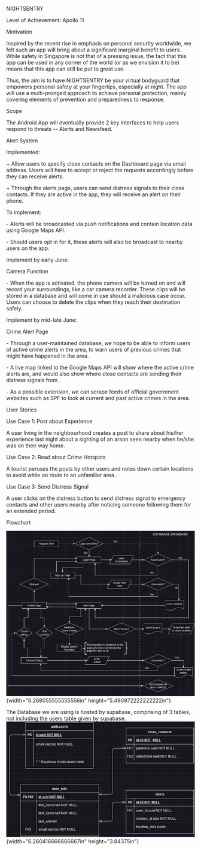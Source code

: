 NIGHTSENTRY

Level of Achievement: Apollo 11

Motivation

Inspired by the recent rise in emphasis on personal security worldwide,
we felt such an app will bring about a significant marginal benefit to
users. While safety in Singapore is not that of a pressing issue, the
fact that this app can be used in any corner of the world (or as we
envision it to be) means that this app can still be put to great use.

Thus, the aim is to have NIGHTSENTRY be your virtual bodyguard that
empowers personal safety at your fingertips, especially at night. The
app will use a multi-pronged approach to achieve personal protection,
mainly covering elements of prevention and preparedness to response.

Scope

The Android App will eventually provide 2 key interfaces to help users
respond to threats -- Alerts and Newsfeed.

Alert System

Implemented:

\+ Allow users to specify close contacts on the Dashboard page via email
address. Users will have to accept or reject the requests accordingly
before they can receive alerts.

\+ Through the alerts page, users can send distress signals to their
close contacts. If they are active in the app, they will receive an
alert on their phone.

To implement:

\- Alerts will be broadcasted via push notifications and contain
location data using Google Maps API.

\- Should users opt in for it, these alerts will also be broadcast to
nearby users on the app.

Implement by early June:

Camera Function

\- When the app is activated, the phone camera will be turned on and
will record your surroundings, like a car camera recorder. These clips
will be stored in a database and will come in use should a malicious
case occur. Users can choose to delete the clips when they reach their
destination safely.

Implement by mid-late June:

Crime Alert Page

\- Through a user-maintained database, we hope to be able to inform
users of active crime alerts in the area, to warn users of previous
crimes that might have happened in the area.

\- A live map linked to the Google Maps API will show where the active
crime alerts are, and would also show where close contacts are sending
their distress signals from.

\- As a possible extension, we can scrape feeds of official government
websites such as SPF to look at current and past active crimes in the
area.

User Stories

Use Case 1: Post about Experience

A user living in the neighbourhood creates a post to share about his/her
experience last night about a sighting of an arson seen nearby when
he/she was on their way home.

Use Case 2: Read about Crime Hotspots

A tourist peruses the posts by other users and notes down certain
locations to avoid while on route to an unfamiliar area.

Use Case 3: Send Distress Signal

A user clicks on the distress button to send distress signal to
emergency contacts and other users nearby after noticing someone
following them for an extended period.

Flowchart

![](README/media/image1.jpeg){width="6.268055555555556in"
height="5.490972222222222in"}

The Database we are using is hosted by supabase, comprising of 3 tables,
not including the users table given by
supabase.
![](README/media/image2.jpeg){width="6.260416666666667in"
height="3.84375in"}
